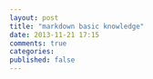 ```yaml
---
layout: post
title: "markdown basic knowledge"
date: 2013-11-21 17:15
comments: true
categories: 
published: false
---
```

